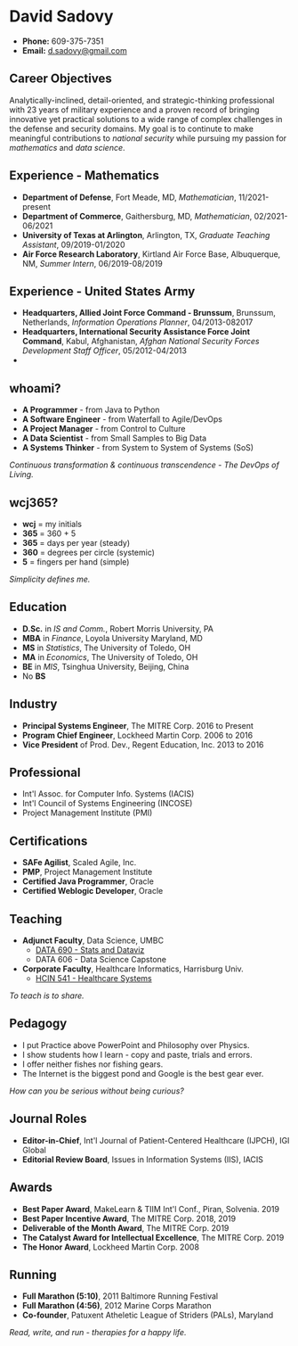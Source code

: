 # David Sadovy
- **Phone:** 609-375-7351
- **Email:** d.sadovy@gmail.com

## Career Objectives
Analytically-inclined, detail-oriented, and strategic-thinking professional with 23 years of military experience and a proven record of bringing innovative yet practical solutions to a wide range of complex challenges in the defense and security domains. My goal is to continute to make meaningful contributions to *national security* while pursuing my passion for *mathematics* and *data science*.

## Experience - Mathematics
- **Department of Defense**, Fort Meade, MD, *Mathematician*, 11/2021-present
- **Department of Commerce**, Gaithersburg, MD, *Mathematician*, 02/2021-06/2021
- **University of Texas at Arlington**, Arlington, TX, *Graduate Teaching Assistant*, 09/2019-01/2020
- **Air Force Research Laboratory**, Kirtland Air Force Base, Albuquerque, NM, *Summer Intern*, 06/2019-08/2019

## Experience - United States Army
- **Headquarters, Allied Joint Force Command - Brunssum**, Brunssum, Netherlands, *Information Operations Planner*, 04/2013-082017
- **Headquarters, International Security Assistance Force Joint Command**, Kabul, Afghanistan, *Afghan National Security Forces Development Staff Officer*, 05/2012-04/2013
- 

## whoami?
* **A Programmer** - from Java to Python
* **A Software Engineer** - from Waterfall to Agile/DevOps
* **A Project Manager** - from Control to Culture
* **A Data Scientist** - from Small Samples to Big Data
* **A Systems Thinker** - from System to System of Systems (SoS)

*Continuous transformation & continuous transcendence - The DevOps of Living.*

## wcj365?
* **wcj** = my initials
* **365** = 360 + 5
* **365** = days per year (steady)
* **360** = degrees per circle (systemic)
* **5** = fingers per hand (simple)

*Simplicity defines me.*

## Education
* **D.Sc.** in *IS and Comm.*, Robert Morris University, PA
* **MBA** in *Finance*, Loyola University Maryland, MD
* **MS** in *Statistics*, The University of Toledo, OH
* **MA** in *Economics*, The University of Toledo, OH
* **BE** in *MIS*, Tsinghua University, Beijing, China
* No **BS**

## Industry
* **Principal Systems Engineer**, The MITRE Corp. 2016 to Present
* **Program Chief Engineer**, Lockheed Martin Corp. 2006 to 2016
* **Vice President** of Prod. Dev., Regent Education, Inc. 2013 to 2016

## Professional
* Int'l Assoc. for Computer Info. Systems (IACIS)
* Int'l Council of Systems Engineering (INCOSE)
* Project Management Institute (PMI)

## Certifications
* **SAFe Agilist**, Scaled Agile, Inc.
* **PMP**, Project Management Institute 
* **Certified Java Programmer**, Oracle 
* **Certified Weblogic Developer**, Oracle

## Teaching
* **Adjunct Faculty**, Data Science, UMBC 
    * [DATA 690 - Stats and Dataviz](https://github.com/wcj365/python-stats-dataviz)
    * DATA 606 - Data Science Capstone
* **Corporate Faculty**, Healthcare Informatics, Harrisburg Univ.
    * [HCIN 541 - Healthcare Systems](https://github.com/wcj365/healthcare)

*To teach is to share.*

## Pedagogy
- I put Practice above PowerPoint and Philosophy over Physics. 
- I show students how I learn - copy and paste, trials and errors.
- I offer neither fishes nor fishing gears. 
- The Internet is the biggest pond and Google is the best gear ever. 

*How can you be serious without being curious?*

## Journal Roles
* **Editor-in-Chief**, Int'l Journal of Patient-Centered Healthcare (IJPCH), IGI Global 
* **Editorial Review Board**, Issues in Information Systems (IIS), IACIS

## Awards
* **Best Paper Award**, MakeLearn & TIIM Int'l Conf., Piran, Solvenia. 2019 
* **Best Paper Incentive Award**, The MITRE Corp. 2018, 2019
* **Deliverable of the Month Award**, The MITRE Corp. 2019
* **The Catalyst Award for Intellectual Excellence**, The MITRE Corp. 2019
* **The Honor Award**, Lockheed Martin Corp. 2008

## Running
- **Full Marathon (5:10)**, 2011 Baltimore Running Festival
- **Full Marathon (4:56)**, 2012 Marine Corps Marathon
- **Co-founder**, Patuxent Atheletic League of Striders (PALs), Maryland

*Read, write, and run - therapies for a happy life.*
